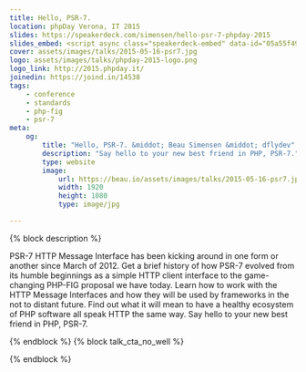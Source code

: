 ```yaml
---
title: Hello, PSR-7.
location: phpDay Verona, IT 2015
slides: https://speakerdeck.com/simensen/hello-psr-7-phpday-2015
slides_embed: <script async class="speakerdeck-embed" data-id="05a55f49c0e34166a00e7c76a2a14bb0" data-ratio="1.77777777777778" src="//speakerdeck.com/assets/embed.js"></script>
cover: assets/images/talks/2015-05-16-psr7.jpg
logo: assets/images/talks/phpday-2015-logo.png
logo_link: http://2015.phpday.it/
joinedin: https://joind.in/14538
tags:
    - conference
    - standards
    - php-fig
    - psr-7
meta:
    og:
        title: "Hello, PSR-7. &middot; Beau Simensen &middot; dflydev"
        description: "Say hello to your new best friend in PHP, PSR-7."
        type: website
        image:
            url: https://beau.io/assets/images/talks/2015-05-16-psr7.jpg
            width: 1920
            height: 1080
            type: image/jpg

---
```

{% block description %}

PSR-7 HTTP Message Interface has been kicking around in one form or another since March of 2012. Get a brief history of how PSR-7 evolved from its humble beginnings as a simple HTTP client interface to the game-changing PHP-FIG proposal we have today. Learn how to work with the HTTP Message Interfaces and how they will be used by frameworks in the not to distant future. Find out what it will mean to have a healthy ecosystem of PHP software all speak HTTP the same way. Say hello to your new best friend in PHP, PSR-7.

{% endblock %}
{% block talk_cta_no_well %}
<script src="https://app.convertkit.com/landing_pages/766.js?orient=horz&ref=beau.io-phpday-psr7"></script>
{% endblock  %}
